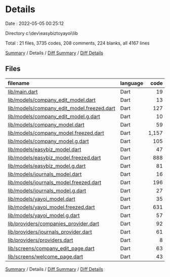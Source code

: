 # Details

Date : 2022-05-05 00:25:12

Directory c:\dev\easybiztoyayoi\lib

Total : 21 files,  3735 codes, 208 comments, 224 blanks, all 4167 lines

[Summary](results.md) / Details / [Diff Summary](diff.md) / [Diff Details](diff-details.md)

## Files
| filename | language | code | comment | blank | total |
| :--- | :--- | ---: | ---: | ---: | ---: |
| [lib/main.dart](/lib/main.dart) | Dart | 19 | 0 | 4 | 23 |
| [lib/models/company_edit_model.dart](/lib/models/company_edit_model.dart) | Dart | 13 | 0 | 5 | 18 |
| [lib/models/company_edit_model.freezed.dart](/lib/models/company_edit_model.freezed.dart) | Dart | 127 | 15 | 31 | 173 |
| [lib/models/company_edit_model.g.dart](/lib/models/company_edit_model.g.dart) | Dart | 10 | 4 | 5 | 19 |
| [lib/models/company_model.dart](/lib/models/company_model.dart) | Dart | 59 | 2 | 4 | 65 |
| [lib/models/company_model.freezed.dart](/lib/models/company_model.freezed.dart) | Dart | 1,157 | 67 | 27 | 1,251 |
| [lib/models/company_model.g.dart](/lib/models/company_model.g.dart) | Dart | 105 | 4 | 5 | 114 |
| [lib/models/easybiz_model.dart](/lib/models/easybiz_model.dart) | Dart | 47 | 0 | 4 | 51 |
| [lib/models/easybiz_model.freezed.dart](/lib/models/easybiz_model.freezed.dart) | Dart | 888 | 49 | 27 | 964 |
| [lib/models/easybiz_model.g.dart](/lib/models/easybiz_model.g.dart) | Dart | 81 | 4 | 5 | 90 |
| [lib/models/journals_model.dart](/lib/models/journals_model.dart) | Dart | 16 | 0 | 5 | 21 |
| [lib/models/journals_model.freezed.dart](/lib/models/journals_model.freezed.dart) | Dart | 196 | 15 | 28 | 239 |
| [lib/models/journals_model.g.dart](/lib/models/journals_model.g.dart) | Dart | 27 | 4 | 5 | 36 |
| [lib/models/yayoi_model.dart](/lib/models/yayoi_model.dart) | Dart | 35 | 0 | 4 | 39 |
| [lib/models/yayoi_model.freezed.dart](/lib/models/yayoi_model.freezed.dart) | Dart | 631 | 38 | 27 | 696 |
| [lib/models/yayoi_model.g.dart](/lib/models/yayoi_model.g.dart) | Dart | 57 | 4 | 5 | 66 |
| [lib/providers/companies_provider.dart](/lib/providers/companies_provider.dart) | Dart | 92 | 0 | 6 | 98 |
| [lib/providers/journals_provider.dart](/lib/providers/journals_provider.dart) | Dart | 61 | 0 | 13 | 74 |
| [lib/providers/providers.dart](/lib/providers/providers.dart) | Dart | 8 | 0 | 4 | 12 |
| [lib/screens/company_edit_page.dart](/lib/screens/company_edit_page.dart) | Dart | 63 | 1 | 5 | 69 |
| [lib/screens/welcome_page.dart](/lib/screens/welcome_page.dart) | Dart | 43 | 1 | 5 | 49 |

[Summary](results.md) / Details / [Diff Summary](diff.md) / [Diff Details](diff-details.md)